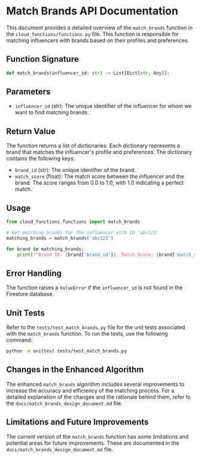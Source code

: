 # Match Brands API Documentation

This document provides a detailed overview of the `match_brands` function in the `cloud_functions/functions.py` file. This function is responsible for matching influencers with brands based on their profiles and preferences.

## Function Signature

```python
def match_brands(influencer_id: str) -> List[Dict[str, Any]]:
```

## Parameters

- `influencer_id` (str): The unique identifier of the influencer for whom we want to find matching brands.

## Return Value

The function returns a list of dictionaries. Each dictionary represents a brand that matches the influencer's profile and preferences. The dictionary contains the following keys:

- `brand_id` (str): The unique identifier of the brand.
- `match_score` (float): The match score between the influencer and the brand. The score ranges from 0.0 to 1.0, with 1.0 indicating a perfect match.

## Usage

```python
from cloud_functions.functions import match_brands

# Get matching brands for the influencer with ID 'abc123'
matching_brands = match_brands('abc123')

for brand in matching_brands:
    print(f"Brand ID: {brand['brand_id']}, Match Score: {brand['match_score']}")
```

## Error Handling

The function raises a `ValueError` if the `influencer_id` is not found in the Firestore database.

## Unit Tests

Refer to the `tests/test_match_brands.py` file for the unit tests associated with the `match_brands` function. To run the tests, use the following command:

```bash
python -m unittest tests/test_match_brands.py
```

## Changes in the Enhanced Algorithm

The enhanced `match_brands` algorithm includes several improvements to increase the accuracy and efficiency of the matching process. For a detailed explanation of the changes and the rationale behind them, refer to the `docs/match_brands_design_document.md` file.

## Limitations and Future Improvements

The current version of the `match_brands` function has some limitations and potential areas for future improvements. These are documented in the `docs/match_brands_design_document.md` file.